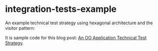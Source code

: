 # integration-tests-example

An example technical test strategy using hexagonal architecture and the visitor pattern:

It is sample code for this blog post: [An OO Application Technical Test Strategy](http://wp.me/p71222-A8).
